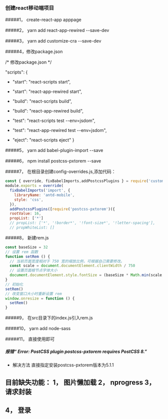 

### 创建react移动端项目

#####1， create-react-app apppage

#####2， yarn add react-app-rewired --save-dev
 
#####3， yarn add customize-cra --save-dev

#####4，修改package.json

 /* 修改package.json */
 
  "scripts": {
-   "start": "react-scripts start",
+   "start": "react-app-rewired start",
-   "build": "react-scripts build",
+   "build": "react-app-rewired build",
-   "test": "react-scripts test --env=jsdom",
+   "test": "react-app-rewired test --env=jsdom",
-   "eject": "react-scripts eject"
}

#####5，  yarn add babel-plugin-import --save

#####6， npm install postcss-pxtorem --save

#####7， 在根目录创建config-overrides.js,添加代码：
```js
const { override, fixBabelImports,addPostcssPlugins } = require('customize-cra');
module.exports = override(
  fixBabelImports('import', {
    libraryName: 'antd-mobile',
    style: 'css',
  }),
  addPostcssPlugins([require('postcss-pxtorem')({
  rootValue: 16,
  propList: ['*']
  // propList: ['*', '!border*', '!font-size*', '!letter-spacing'],
  // propWhiteList: []
```

#####8， 新建rem.js
```js
const baseSize = 32
// 设置 rem 函数
function setRem () {
  // 当前页面宽度相对于 750 宽的缩放比例，可根据自己需要修改。
  const scale = document.documentElement.clientWidth / 750
  // 设置页面根节点字体大小
  document.documentElement.style.fontSize = (baseSize * Math.min(scale, 2)) + 'px'
}
// 初始化
setRem()
// 改变窗口大小时重新设置 rem
window.onresize = function () {
  setRem()
}
```

#####9， 在src目录下的index.js引入rem.js

#####10， yarn add node-sass

#####11， 直接使用即可

##### 报错“ Error: PostCSS plugin postcss-pxtorem requires PostCSS 8.”
+ 解决方法 直接指定安装postcss-pxtorem版本为5.1.1


## 目前缺失功能： 1， 图片懒加载 2， nprogress 3， 请求封装
## 4， 登录